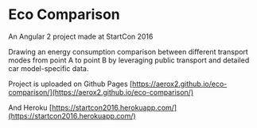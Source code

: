 # Eco Comparison

An Angular 2 project made at StartCon 2016

Drawing an energy consumption comparison between different transport modes from point A to point B by leveraging public transport and detailed car model-specific data.

Project is uploaded on Github Pages
[https://aerox2.github.io/eco-comparison/](https://aerox2.github.io/eco-comparison/)

And Heroku
[https://startcon2016.herokuapp.com/](https://startcon2016.herokuapp.com/)
